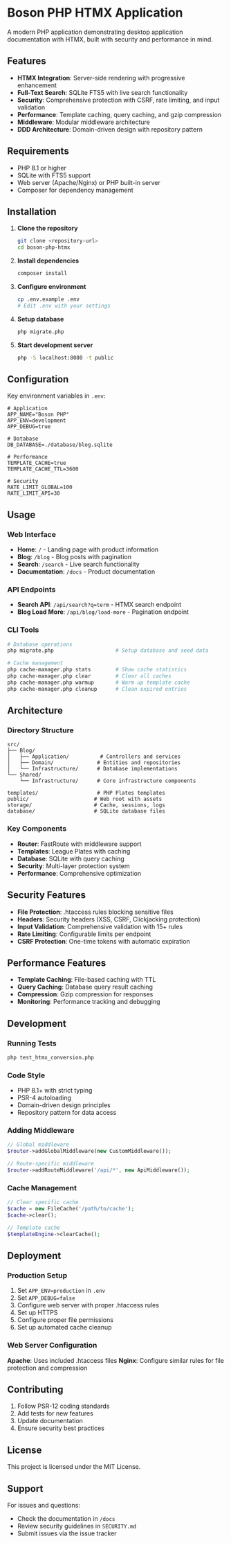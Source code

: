 # Boson PHP HTMX Application

A modern PHP application demonstrating desktop application documentation with HTMX, built with security and performance in mind.

## Features

- **HTMX Integration**: Server-side rendering with progressive enhancement
- **Full-Text Search**: SQLite FTS5 with live search functionality
- **Security**: Comprehensive protection with CSRF, rate limiting, and input validation
- **Performance**: Template caching, query caching, and gzip compression
- **Middleware**: Modular middleware architecture
- **DDD Architecture**: Domain-driven design with repository pattern

## Requirements

- PHP 8.1 or higher
- SQLite with FTS5 support
- Web server (Apache/Nginx) or PHP built-in server
- Composer for dependency management

## Installation

1. **Clone the repository**
   ```bash
   git clone <repository-url>
   cd boson-php-htmx
   ```

2. **Install dependencies**
   ```bash
   composer install
   ```

3. **Configure environment**
   ```bash
   cp .env.example .env
   # Edit .env with your settings
   ```

4. **Setup database**
   ```bash
   php migrate.php
   ```

5. **Start development server**
   ```bash
   php -S localhost:8080 -t public
   ```

## Configuration

Key environment variables in `.env`:

```env
# Application
APP_NAME="Boson PHP"
APP_ENV=development
APP_DEBUG=true

# Database
DB_DATABASE=./database/blog.sqlite

# Performance
TEMPLATE_CACHE=true
TEMPLATE_CACHE_TTL=3600

# Security
RATE_LIMIT_GLOBAL=100
RATE_LIMIT_API=30
```

## Usage

### Web Interface

- **Home**: `/` - Landing page with product information
- **Blog**: `/blog` - Blog posts with pagination
- **Search**: `/search` - Live search functionality
- **Documentation**: `/docs` - Product documentation

### API Endpoints

- **Search API**: `/api/search?q=term` - HTMX search endpoint
- **Blog Load More**: `/api/blog/load-more` - Pagination endpoint

### CLI Tools

```bash
# Database operations
php migrate.php                    # Setup database and seed data

# Cache management
php cache-manager.php stats        # Show cache statistics
php cache-manager.php clear        # Clear all caches
php cache-manager.php warmup       # Warm up template cache
php cache-manager.php cleanup      # Clean expired entries
```

## Architecture

### Directory Structure

```
src/
├── Blog/
│   ├── Application/          # Controllers and services
│   ├── Domain/              # Entities and repositories
│   └── Infrastructure/      # Database implementations
└── Shared/
    └── Infrastructure/      # Core infrastructure components

templates/                   # PHP Plates templates
public/                     # Web root with assets
storage/                    # Cache, sessions, logs
database/                   # SQLite database files
```

### Key Components

- **Router**: FastRoute with middleware support
- **Templates**: League Plates with caching
- **Database**: SQLite with query caching
- **Security**: Multi-layer protection system
- **Performance**: Comprehensive optimization

## Security Features

- **File Protection**: .htaccess rules blocking sensitive files
- **Headers**: Security headers (XSS, CSRF, Clickjacking protection)
- **Input Validation**: Comprehensive validation with 15+ rules
- **Rate Limiting**: Configurable limits per endpoint
- **CSRF Protection**: One-time tokens with automatic expiration

## Performance Features

- **Template Caching**: File-based caching with TTL
- **Query Caching**: Database query result caching
- **Compression**: Gzip compression for responses
- **Monitoring**: Performance tracking and debugging

## Development

### Running Tests

```bash
php test_htmx_conversion.php
```

### Code Style

- PHP 8.1+ with strict typing
- PSR-4 autoloading
- Domain-driven design principles
- Repository pattern for data access

### Adding Middleware

```php
// Global middleware
$router->addGlobalMiddleware(new CustomMiddleware());

// Route-specific middleware
$router->addRouteMiddleware('/api/*', new ApiMiddleware());
```

### Cache Management

```php
// Clear specific cache
$cache = new FileCache('/path/to/cache');
$cache->clear();

// Template cache
$templateEngine->clearCache();
```

## Deployment

### Production Setup

1. Set `APP_ENV=production` in `.env`
2. Set `APP_DEBUG=false`
3. Configure web server with proper .htaccess rules
4. Set up HTTPS
5. Configure proper file permissions
6. Set up automated cache cleanup

### Web Server Configuration

**Apache**: Uses included .htaccess files
**Nginx**: Configure similar rules for file protection and compression

## Contributing

1. Follow PSR-12 coding standards
2. Add tests for new features
3. Update documentation
4. Ensure security best practices

## License

This project is licensed under the MIT License.

## Support

For issues and questions:
- Check the documentation in `/docs`
- Review security guidelines in `SECURITY.md`
- Submit issues via the issue tracker
